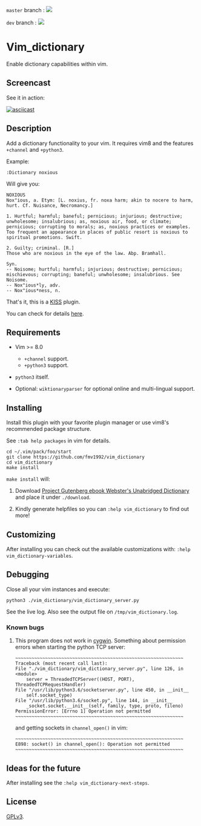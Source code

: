 `master` branch : ![](https://travis-ci.org/fmv1992/vim_dictionary.svg?branch=master)

`dev` branch : ![](https://travis-ci.org/fmv1992/vim_dictionary.svg?branch=dev)

# Vim_dictionary

Enable dictionary capabilities within vim.

## Screencast

See it in action:

[![asciicast](https://asciinema.org/a/s9Gk1QCcPBwjM4OAxViNIlUoR.png)](https://asciinema.org/a/s9Gk1QCcPBwjM4OAxViNIlUoR)

## Description

Add a dictionary functionality to your vim. It requires vim8 and the features `+channel` and `+python3`.

Example:

    :Dictionary noxious

Will give you:

    NOXIOUS
    Nox"ious, a. Etym: [L. noxius, fr. noxa harm; akin to nocere to harm,
    hurt. Cf. Nuisance, Necromancy.]

    1. Hurtful; harmful; baneful; pernicious; injurious; destructive;
    unwholesome; insalubrious; as, noxious air, food, or climate;
    pernicious; corrupting to morals; as, noxious practices or examples.
    Too frequent an appearance in places of public resort is noxious to
    spiritual promotions. Swift.

    2. Guilty; criminal. [R.]
    Those who are noxious in the eye of the law. Abp. Bramhall.

    Syn.
    -- Noisome; hurtful; harmful; injurious; destructive; pernicious;
    mischievous; corrupting; baneful; unwholesome; insalubrious. See
    Noisome.
    -- Nox"ious*ly, adv.
    -- Nox"ious*ness, n.

That's it, this is a [KISS](https://en.wikipedia.org/wiki/KISS_principle) plugin.

You can check for details [here](https://github.com/fmv1992/vim_dictionary/blob/dev/doc/vim_dictionary.txt#L72).

## Requirements

*   Vim >= 8.0
    *   `+channel` support.
    *   `+python3` support.

*   `python3` itself.

*   Optional: `wiktionaryparser` for optional online and multi-lingual support.

## Installing

Install this plugin with your favorite plugin manager or use vim8's recommended package structure.

See `:tab help packages` in vim for details.

    cd ~/.vim/pack/foo/start
    git clone https://github.com/fmv1992/vim_dictionary
    cd vim_dictionary
    make install

`make install` will:

1. Download [Project Gutenberg ebook Webster's Unabridged Dictionary](http://www.gutenberg.org/ebooks/29765) and place it under `./download`.

1. Kindly generate helpfiles so you can `:help vim_dictionary` to find out more!

## Customizing

After installing you can check out the available customizations with: `:help vim_dictionary-variables`.

## Debugging

Close all your vim instances and execute:

~~~~~~~~~~~~~~~~~~~~~~~~~~~~~~~~~~~~~~~~~~~~~~~~~~~~~~~~~~~~~~
python3 ./vim_dictionary/vim_dictionary_server.py
~~~~~~~~~~~~~~~~~~~~~~~~~~~~~~~~~~~~~~~~~~~~~~~~~~~~~~~~~~~~~~

See the live log. Also see the output file on `/tmp/vim_dictionary.log`.

### Known bugs

1.  This program does not work in [cygwin](https://cygwin.com/). Something about permission errors when starting the python TCP server:

        ~~~~~~~~~~~~~~~~~~~~~~~~~~~~~~~~~~~~~~~~~~~~~~~~~~~~~~~~~~~~~~
        Traceback (most recent call last):
        File "./vim_dictionary/vim_dictionary_server.py", line 126, in <module>
            server = ThreadedTCPServer((HOST, PORT), ThreadedTCPRequestHandler)
        File "/usr/lib/python3.6/socketserver.py", line 450, in __init__
            self.socket_type)
        File "/usr/lib/python3.6/socket.py", line 144, in __init__
            _socket.socket.__init__(self, family, type, proto, fileno)
        PermissionError: [Errno 1] Operation not permitted
        ~~~~~~~~~~~~~~~~~~~~~~~~~~~~~~~~~~~~~~~~~~~~~~~~~~~~~~~~~~~~~~

    and getting sockets in `channel_open()` in vim:

        ~~~~~~~~~~~~~~~~~~~~~~~~~~~~~~~~~~~~~~~~~~~~~~~~~~~~~~~~~~~~~~
        E898: socket() in channel_open(): Operation not permitted
        ~~~~~~~~~~~~~~~~~~~~~~~~~~~~~~~~~~~~~~~~~~~~~~~~~~~~~~~~~~~~~~

## Ideas for the future

After installing see the `:help vim_dictionary-next-steps`.

## License

[GPLv3](https://www.gnu.org/licenses/gpl-3.0.en.html).

[comment]: # ( vim: set filetype=markdown fileformat=unix wrap spell spelllang=en_us: )
